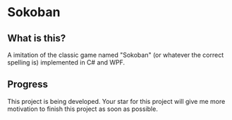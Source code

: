 # Sokoban

## What is this?
A imitation of the classic game named "Sokoban" (or whatever the correct spelling is) implemented in C# and WPF.

## Progress
This project is being developed. Your star for this project will give me more motivation to finish this project as soon as possible.
